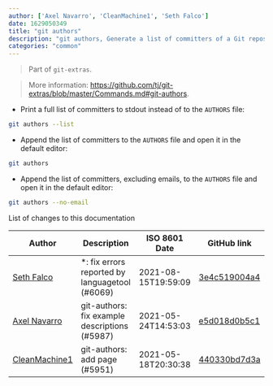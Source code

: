 ```yaml
---
author: ['Axel Navarro', 'CleanMachine1', 'Seth Falco']
date: 1629050349
title: "git authors"
description: "git authors, Generate a list of committers of a Git repository."
categories: "common"
---
```

> Part of `git-extras`.

> More information: <https://github.com/tj/git-extras/blob/master/Commands.md#git-authors>.

- Print a full list of committers to stdout instead of to the `AUTHORS` file:

```bash
git authors --list
```

- Append the list of committers to the `AUTHORS` file and open it in the default editor:

```bash
git authors
```

- Append the list of committers, excluding emails, to the `AUTHORS` file and open it in the default editor:

```bash
git authors --no-email
```
List of changes to this documentation


Author | Description | ISO 8601 Date | GitHub link
------|-----|-----|-----
[Seth Falco](mailto:seth@falco.fun) | *: fix errors reported by languagetool (#6069) | 2021-08-15T19:59:09 | [3e4c519004a4](https://github.com/tldr-pages/tldr/commit/3e4c519004a471c861cdc609fd7239ee3355671c)
[Axel Navarro](mailto:navarroaxel@gmail.com) | git-authors: fix example descriptions (#5987) | 2021-05-24T14:53:03 | [e5d018d0b5c1](https://github.com/tldr-pages/tldr/commit/e5d018d0b5c14f805ef9c9b402a6fa305089bbe9)
[CleanMachine1](mailto:78213164+CleanMachine1@users.noreply.github.com) | git-authors: add page (#5951) | 2021-05-18T20:30:38 | [440330bd7d3a](https://github.com/tldr-pages/tldr/commit/440330bd7d3a285d4f8254118b0d065d470d4c75)

